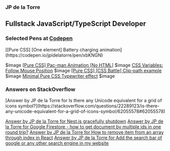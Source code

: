 ### JP de la Torre

## Fullstack JavaScript/TypeScript Developer


### Selected Pens at [Codepen](https://codepen.io/jpidelatorre)

<!-- CODEPEN:START -->[[Pure CSS] [One element] Battery charging animation](https://codepen.io/jpidelatorre/pen/xbKNGN)
 $image 
[[Pure CSS] Pac-man Animation [No HTML]](https://codepen.io/jpidelatorre/pen/WEOJMp)
 $image 
[CSS  Variables: Follow Mouse Position](https://codepen.io/jpidelatorre/pen/prEgQj)
 $image 
[[Pure CSS] [CSS Battle] Clip-path example](https://codepen.io/jpidelatorre/pen/oNYYaYR)
 $image 
[Minimal Pure CSS Typewriter effect](https://codepen.io/jpidelatorre/pen/wvdKaQM)
 $image 
<!-- CODEPEN:END -->

### Answers on StackOverflow

<!-- STACKOVERFLOW:START -->[Answer by JP de la Torre for Is there any Unicode equivalent for a grid of icons symbol?](https://stackoverflow.com/questions/22289123/is-there-any-unicode-equivalent-for-a-grid-of-icons-symbol/62055578#62055578)
[Answer by JP de la Torre for Nest.js gracefully shutdown](https://stackoverflow.com/questions/61892684/nest-js-gracefully-shutdown/64428817#64428817)
[Answer by JP de la Torre for Google Firestore - how to get document by multiple ids in one round trip?](https://stackoverflow.com/questions/46721517/google-firestore-how-to-get-document-by-multiple-ids-in-one-round-trip/50394935#50394935)
[Answer by JP de la Torre for How to remove item from an array through index in React](https://stackoverflow.com/questions/55972862/how-to-remove-item-from-an-array-through-index-in-react/55973097#55973097)
[Answer by JP de la Torre for Add the search bar of google or any other search engine in my website](https://stackoverflow.com/questions/51143562/add-the-search-bar-of-google-or-any-other-search-engine-in-my-website/51144671#51144671)
<!-- STACKOVERFLOW:END -->

<!-- 
TODO
- Create own workflow actions
  - RSS with extra properties
  - Formatted technologies icons
  - ASCII banners
 -->

